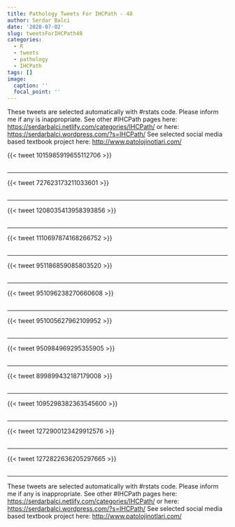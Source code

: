 ```yaml
---
title: Pathology Tweets For IHCPath - 48
author: Serdar Balci
date: '2020-07-02'
slug: tweetsForIHCPath48
categories:
  - R
  - tweets
  - pathology
  - IHCPath
tags: []
image:
  caption: ''
  focal_point: ''
---
```



These tweets are selected automatically with #rstats code. Please inform me if any is inappropriate.
See other #IHCPath pages here: https://serdarbalci.netlify.com/categories/IHCPath/  or here: https://serdarbalci.wordpress.com/?s=IHCPath/ 
See selected social media based textbook project here: http://www.patolojinotlari.com/

{{< tweet 1015985919655112706 >}}
<br>
<br>
<hr>
{{< tweet 727623173211033601 >}}
<br>
<br>
<hr>
{{< tweet 1208035413958393856 >}}
<br>
<br>
<hr>
{{< tweet 1110697874168266752 >}}
<br>
<br>
<hr>
{{< tweet 951186859085803520 >}}
<br>
<br>
<hr>
{{< tweet 951096238270660608 >}}
<br>
<br>
<hr>
{{< tweet 951005627962109952 >}}
<br>
<br>
<hr>
{{< tweet 950984969295355905 >}}
<br>
<br>
<hr>
{{< tweet 899899432187179008 >}}
<br>
<br>
<hr>
{{< tweet 1095298382363545600 >}}
<br>
<br>
<hr>
{{< tweet 1272900123429912576 >}}
<br>
<br>
<hr>
{{< tweet 1272822636205297665 >}}
<br>
<br>
<hr>


These tweets are selected automatically with #rstats code. Please inform me if any is inappropriate.
See other #IHCPath pages here: https://serdarbalci.netlify.com/categories/IHCPath/  or here: https://serdarbalci.wordpress.com/?s=IHCPath/ 
See selected social media based textbook project here: http://www.patolojinotlari.com/

